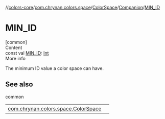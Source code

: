 //[colors-core](../../../../index.md)/[com.chrynan.colors.space](../../index.md)/[ColorSpace](../index.md)/[Companion](index.md)/[MIN_ID](-m-i-n_-i-d.md)



# MIN_ID  
[common]  
Content  
const val [MIN_ID](-m-i-n_-i-d.md): [Int](https://kotlinlang.org/api/latest/jvm/stdlib/kotlin/-int/index.html)  
More info  


The minimum ID value a color space can have.



## See also  
  
common  
  
| | |
|---|---|
| <a name="com.chrynan.colors.space/ColorSpace.Companion/MIN_ID/#/PointingToDeclaration/"></a>[com.chrynan.colors.space.ColorSpace](../id.md)| <a name="com.chrynan.colors.space/ColorSpace.Companion/MIN_ID/#/PointingToDeclaration/"></a>|
  
  



